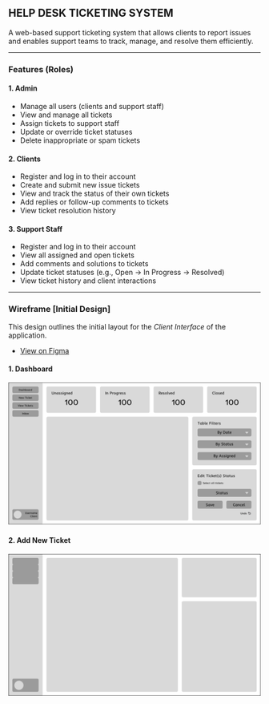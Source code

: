 ## HELP DESK TICKETING SYSTEM

A web-based support ticketing system that allows clients to report issues and enables support teams to track, manage, and resolve them efficiently.

---

### Features (Roles)

#### 1. Admin

- Manage all users (clients and support staff)
- View and manage all tickets
- Assign tickets to support staff
- Update or override ticket statuses
- Delete inappropriate or spam tickets

#### 2. Clients

- Register and log in to their account
- Create and submit new issue tickets
- View and track the status of their own tickets
- Add replies or follow-up comments to tickets
- View ticket resolution history

#### 3. Support Staff

- Register and log in to their account
- View all assigned and open tickets
- Add comments and solutions to tickets
- Update ticket statuses (e.g., Open → In Progress → Resolved)
- View ticket history and client interactions

---

### Wireframe [Initial Design]

This design outlines the initial layout for the _Client Interface_ of the application.

- [View on Figma](https://www.figma.com/design/NXD9zZWMqSGBfUK8sOjD32/Help-Desk-Ticket-System?node-id=0-1&t=tj802WG7oXANxCDH-1)

#### 1. Dashboard

![Dashboard](https://github.com/ItIsMeMyselfAndI/help-desk-ticketing-system/blob/d7c2eda3523ee944dc3c8655ad65e46c3c0afb93/figma-designs/dashboard.png)

#### 2. Add New Ticket

![Add-Ticket](https://github.com/ItIsMeMyselfAndI/help-desk-ticketing-system/blob/d7c2eda3523ee944dc3c8655ad65e46c3c0afb93/figma-designs/new-ticket.png)

